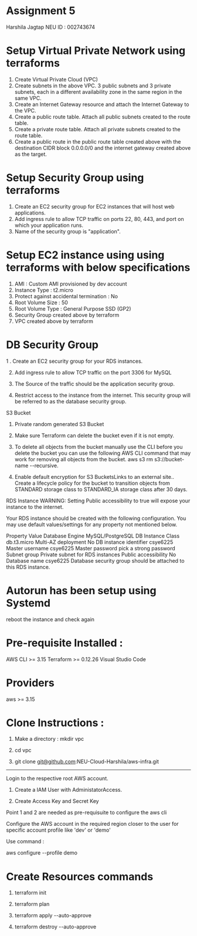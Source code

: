 # Assignment 5

Harshila Jagtap
NEU ID : 002743674

# Setup Virtual Private Network using terraforms

1. Create Virtual Private Cloud (VPC)
2. Create subnets in the above VPC. 3 public subnets and 3 private subnets, each in a different availability zone in the same region in the same VPC.
3. Create an Internet Gateway resource and attach the Internet Gateway to the VPC.
4. Create a public route table. Attach all public subnets created to the route table.
5. Create a private route table. Attach all private subnets created to the route table.
6. Create a public route in the public route table created above with the destination CIDR block 0.0.0.0/0 and the internet gateway created above as the target.

# Setup Security Group using terraforms

1. Create an EC2 security group for EC2 instances that will host web applications.
2. Add ingress rule to allow TCP traffic on ports 22, 80, 443, and port on which your application runs.
3. Name of the security group is "application".

# Setup EC2 instance using using terraforms with below specifications

1. AMI : Custom AMI provisioned by dev account
2. Instance Type : t2.micro
3. Protect against accidental termination : No
4. Root Volume Size : 50
5. Root Volume Type : General Purpose SSD (GP2)
6. Security Group created above by terraform
7. VPC created above by terraform

# DB Security Group

1 . Create an EC2 security group for your RDS instances.

2. Add ingress rule to allow TCP traffic on the port 3306 for MySQL

3. The Source of the traffic should be the application security group. 

4. Restrict access to the instance from the internet.
This security group will be referred to as the database security group.


S3 Bucket 

1. Private random generated S3 Bucket

2. Make sure Terraform can delete the bucket even if it is not empty.

3. To delete all objects from the bucket manually use the CLI before you delete the bucket you can use the following AWS CLI command that may work for removing all objects from the bucket. aws s3 rm s3://bucket-name --recursive. 
4. Enable default encryption for S3 BucketsLinks to an external site..
Create a lifecycle policy for the bucket to transition objects from STANDARD storage class to STANDARD_IA storage class after 30 days.

RDS Instance
WARNING: Setting Public accessibility to true will expose your instance to the internet.

Your RDS instance should be created with the following configuration. You may use default values/settings for any property not mentioned below.

Property	Value
Database Engine	MySQL/PostgreSQL
DB Instance Class	db.t3.micro
Multi-AZ deployment	No
DB instance identifier	csye6225
Master username	csye6225
Master password	pick a strong password
Subnet group	Private subnet for RDS instances
Public accessibility	No
Database name	csye6225
Database security group should be attached to this RDS instance.

# Autorun has been setup using Systemd

reboot the instance and check again

# Pre-requisite Installed : 

AWS CLI >= 3.15
Terraform >= 0.12.26
Visual Studio Code

# Providers

aws >= 3.15

# Clone Instructions :

1. Make a directory : 
mkdir vpc

2. cd vpc

3. git clone git@github.com:NEU-Cloud-Harshila/aws-infra.git

------

Login to the respective root AWS account.

1. Create a IAM User with AdministatorAccess.

2. Create Access Key and Secret Key

Point 1 and 2 are needed as pre-requisuite to configure the aws cli

Configure the AWS account in the required region closer to the user for specific account profile like 'dev' or 'demo'

Use command : 

aws configure --profile demo

# Create Resources commands

1. terraform init 

2. terraform plan 

3. terraform apply --auto-approve

4. terraform destroy --auto-approve
